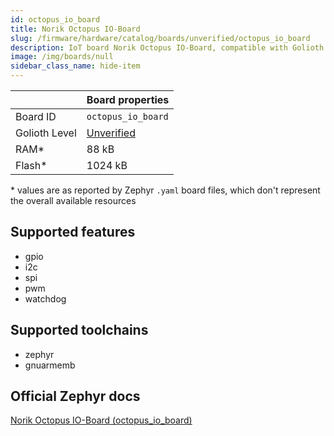 ```yaml
---
id: octopus_io_board
title: Norik Octopus IO-Board
slug: /firmware/hardware/catalog/boards/unverified/octopus_io_board
description: IoT board Norik Octopus IO-Board, compatible with Golioth at unverified level.
image: /img/boards/null
sidebar_class_name: hide-item
---
```


[//]: # (This is an auto-generated file, do not edit! Changes to it will be lost upon re-generation)



|                | Board properties     |
| -------------  | -------------------- |
| Board ID       | `octopus_io_board` |
| Golioth Level  | [Unverified](/firmware/hardware#unverified-boards) |
| RAM*           | 88 kB |
| Flash*         | 1024 kB |

\* values are as reported by Zephyr `.yaml` board files, which don't represent the overall available resources



## Supported features

* gpio
* i2c
* spi
* pwm
* watchdog

## Supported toolchains

* zephyr
* gnuarmemb

## Official Zephyr docs

[Norik Octopus IO-Board (octopus_io_board)](https://docs.zephyrproject.org/latest/boards/norik/octopus_io_board/doc/index.html)
